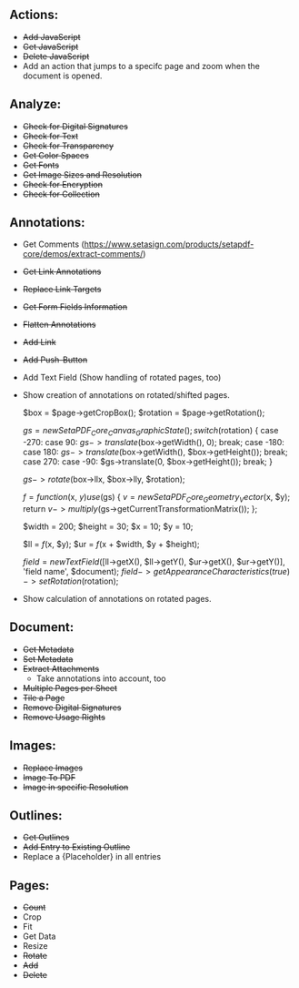 ## Actions:
- ~~Add JavaScript~~
- ~~Get JavaScript~~
- ~~Delete JavaScript~~
- Add an action that jumps to a specifc page and zoom when the document is opened.

## Analyze:
- ~~Check for Digital Signatures~~
- ~~Check for Text~~
- ~~Check for Transparency~~
- ~~Get Color Spaces~~
- ~~Get Fonts~~
- ~~Get Image Sizes and Resolution~~
- ~~Check for Encryption~~
- ~~Check for Collection~~

## Annotations:
- Get Comments (https://www.setasign.com/products/setapdf-core/demos/extract-comments/)
- ~~Get Link Annotations~~
- ~~Replace Link Targets~~
- ~~Get Form Fields Information~~
- ~~Flatten Annotations~~
- ~~Add Link~~
- ~~Add Push-Button~~
- Add Text Field
    (Show handling of rotated pages, too)
- Show creation of annotations on rotated/shifted pages.
    
    
    $box = $page->getCropBox();
    $rotation = $page->getRotation();
    
    $gs = new SetaPDF_Core_Canvas_GraphicState();
    switch ($rotation) {
        case -270:
        case 90:
            $gs->translate($box->getWidth(), 0);
        break;
        case -180:
        case 180:
            $gs->translate($box->getWidth(), $box->getHeight());
            break;
        case 270:
        case -90:
            $gs->translate(0, $box->getHeight());
        break;
    }
    
    $gs->rotate($box->llx, $box->lly, $rotation);
    
    $f = function($x, $y) use ($gs) {
        $v = new SetaPDF_Core_Geometry_Vector($x, $y);
        return $v->multiply($gs->getCurrentTransformationMatrix());
    };
    
    $width = 200;
    $height = 30;
    $x = 10;
    $y = 10;
    
    $ll = $f($x, $y);
    $ur = $f($x + $width, $y + $height);
    
    $field = new TextField([$ll->getX(), $ll->getY(), $ur->getX(), $ur->getY()], 'field name', $document);
    $field->getAppearanceCharacteristics(true)->setRotation($rotation);
    
    
- Show calculation of annotations on rotated pages.
    

## Document:
- ~~Get Metadata~~
- ~~Set Metadata~~
- ~~Extract Attachments~~
    - Take annotations into account, too
- ~~Multiple Pages per Sheet~~
- ~~Tile a Page~~
- ~~Remove Digital Signatures~~
- ~~Remove Usage Rights~~

## Images:
- ~~Replace Images~~
- ~~Image To PDF~~
- ~~Image in specific Resolution~~

## Outlines:
- ~~Get Outlines~~
- ~~Add Entry to Existing Outline~~
- Replace a {Placeholder} in all entries

## Pages:
- ~~Count~~
- Crop
- Fit
- Get Data
- Resize
- ~~Rotate~~
- ~~Add~~
- ~~Delete~~

